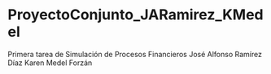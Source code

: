 # ProyectoConjunto_JARamirez_KMedel
Primera tarea de Simulación de Procesos Financieros 
José Alfonso Ramírez Díaz
Karen Medel Forzán
